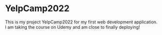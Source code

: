 # YelpCamp2022

This is my project YelpCamp2022 for my first web development application. I am taking the course on Udemy
and am close to finally deploying!

